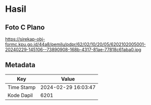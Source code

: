 # Hasil

## Foto C Plano

https://sirekap-obj-formc.kpu.go.id/44a8/pemilu/pdpr/62/02/10/20/05/6202102005001-20240229-145106--73890908-168b-4317-81ae-77818c61aba0.jpg


## Metadata

| Key        | Value               |
| ---------- | ------------------- |
| Time Stamp | 2024-02-29 16:03:47 |
| Kode Dapil | 6201                |



